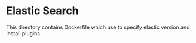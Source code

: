 # Elastic Search 

This directory contains Dockerfile which use to specify elastic version and install plugins 